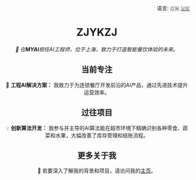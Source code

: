 <div align="right">
  语言:
    🇨🇳
  <a title="英语" href="./README.md">🇺🇸</a>
</div>

<!-- GitHub 个人资料头部 -->
<h1 align="center">ZJYKZJ</h1>
<p align="center">
  <em>🎯 在<strong>MYAI</strong>担任AI工程师，位于上海，致力于打造智能餐饮体验的未来。</em>
</p>

<!-- 当前工作 -->
<h2 align="center">当前专注</h2>
<p align="center">
  🌱 <strong>工程AI解决方案：</strong> 我致力于为连锁餐厅开发前沿的AI产品，通过先进技术提升运营效率。
</p>

<!-- 以往工作 -->
<h2 align="center">过往项目</h2>
<p align="center">
  💡 <strong>创新算法开发：</strong> 我参与并主导的AI算法能在超市环境下精确识别各种零食、蔬菜和水果，大幅改善了库存管理和结账流程。
</p>

<!-- 更多信息 -->
<h2 align="center">更多关于我</h2>
<p align="center">
  📄 若要深入了解我的背景和项目，请访问我的<a href="https://blog.zjykzj.cn/about/">主页</a>。
</p>
